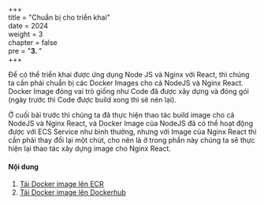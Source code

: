 +++  
title = "Chuẩn bị cho triển khai"  
date = 2024  
weight = 3  
chapter = false  
pre = "<b>3. </b>"  
+++

Để có thể triển khai được ứng dụng Node JS và Nginx với React, thì chúng ta cần phải chuẩn bị các Docker Images cho cả NodeJS và Nginx React. Docker Image đóng vai trò giống như Code đã được xây dựng và đóng gói (ngày trước thì Code được build xong thì sẽ nén lại).

Ở cuối bài trước thì chúng ta đã thực hiện thao tác build image cho cả NodeJS và Nginx React, và Docker Image của NodeJS đã có thể hoạt động được với ECS Service như bình thường, nhưng với Image của Nginx React thì cần phải thay đổi lại một chút, cho nên là ở trong phần này chúng ta sẽ thực hiện lại thao tác xây dựng image cho Nginx React.

#### Nội dung

1. [Tải Docker image lên ECR](3.1-push-image-to-ecr/)
2. [Tải Docker image lên Dockerhub](3.2-push-image-to-dockerhub/)
